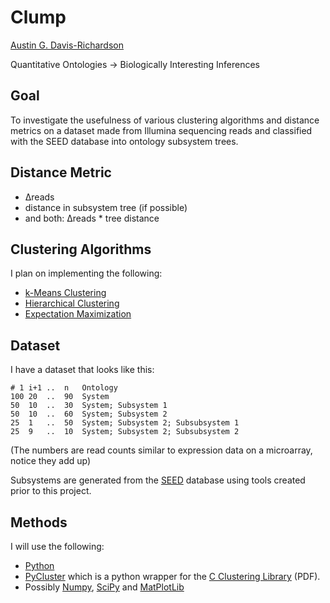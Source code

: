 # Clump

[Austin G. Davis-Richardson](harekrishna@gmail.com)  

Quantitative Ontologies -> Biologically Interesting Inferences

## Goal

To investigate the usefulness of various clustering algorithms and distance
metrics on a dataset made from Illumina sequencing reads and classified with
the SEED database into ontology subsystem trees.

## Distance Metric

  - Δreads
  - distance in subsystem tree (if possible)
  - and both: Δreads * tree distance

## Clustering Algorithms

I plan on implementing the following:

  - [k-Means Clustering][1]
  - [Hierarchical Clustering][2]
  - [Expectation Maximization][3]

## Dataset

I have a dataset that looks like this:

    # 1	i+1	..	n	Ontology
    100	20	..	90	System
    50	10	..	30	System; Subsystem 1
    50	10	..	60	System; Subsystem 2
    25	1	..	50	System; Subsystem 2; Subsubsystem 1
    25	9	..	10	System; Subsystem 2; Subsubsystem 2

(The numbers are read counts similar to expression data on a microarray,
notice they add up)

Subsystems are generated from the [SEED][4] database
using tools created prior to this project.

## Methods

I will use the following:

  - [Python][5]
  - [PyCluster][6] which is a python wrapper for the
    [C Clustering Library][7] (PDF).
  - Possibly [Numpy][8], [SciPy][10] and [MatPlotLib][9]
  
[1]: http://en.wikipedia.org/wiki/K-means_clustering
[2]: http://en.wikipedia.org/wiki/Hierarchical_clustering
[3]: http://en.wikipedia.org/wiki/Expectation-maximization_algorithm
[4]: http://www.theseed.org
[5]: http://www.python.org
[6]: http://pypi.python.org/pypi/Pycluster
[7]: http://bonsai.hgc.jp/~mdehoon/software/cluster/cluster.pdf
[8]: http://numpy.scipy.org
[9]: http://matplotlib.sourceforge.net/
[10]: http://www.scipy.org